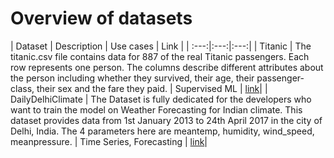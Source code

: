 # Overview of datasets

| Dataset | Description | Use cases | Link |
| :---:|:---:|:---:|
| Titanic | The titanic.csv file contains data for 887 of the real Titanic passengers. Each row represents one person. The columns describe different attributes about the person including whether they survived, their age, their passenger-class, their sex and the fare they paid. | Supervised ML | [link](https://www.kaggle.com/competitions/titanic/data)|
| DailyDelhiClimate | The Dataset is fully dedicated for the developers who want to train the model on Weather Forecasting for Indian climate. This dataset provides data from 1st January 2013 to 24th April 2017 in the city of Delhi, India. The 4 parameters here are
meantemp, humidity, wind_speed, meanpressure. | Time Series, Forecasting | [link](https://www.kaggle.com/datasets/sumanthvrao/daily-climate-time-series-data)|